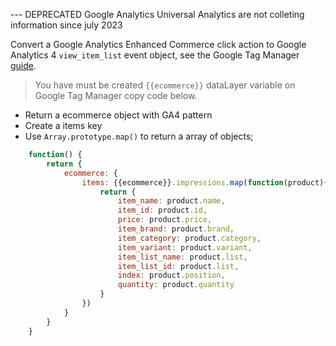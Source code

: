 --- DEPRECATED Google Analytics Universal Analytics are not colleting information since july 2023

Convert a Google Analytics Enhanced Commerce click action to Google Analytics 4 `view_item_list` event object, see the Google Tag Manager [guide](https://developers.google.com/tag-manager/enhanced-ecommerce?hl=pt_br#product-impressions).

> You have must be created `{{ecommerce}}` dataLayer variable on Google Tag Manager copy code below.

- Return a ecommerce object with GA4 pattern
- Create a items key
- Use `Array.prototype.map()` to return a array of objects;

```javascript
    function() {
        return {
            ecommerce: {
                items: {{ecommerce}}.impressions.map(function(product){
                    return {
                        item_name: product.name,
                        item_id: product.id,
                        price: product.price,
                        item_brand: product.brand,
                        item_category: product.category,
                        item_variant: product.variant,
                        item_list_name: product.list,
                        item_list_id: product.list,
                        index: product.position,
                        quantity: product.quantity
                    }
                })
            }
        }
    }
```
